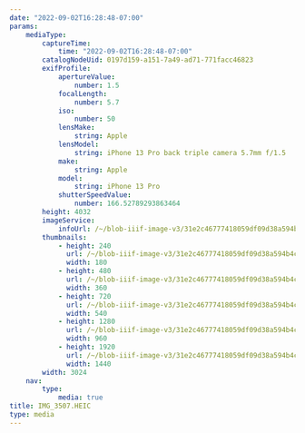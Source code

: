 ```yaml
---
date: "2022-09-02T16:28:48-07:00"
params:
    mediaType:
        captureTime:
            time: "2022-09-02T16:28:48-07:00"
        catalogNodeUid: 0197d159-a151-7a49-ad71-771facc46823
        exifProfile:
            apertureValue:
                number: 1.5
            focalLength:
                number: 5.7
            iso:
                number: 50
            lensMake:
                string: Apple
            lensModel:
                string: iPhone 13 Pro back triple camera 5.7mm f/1.5
            make:
                string: Apple
            model:
                string: iPhone 13 Pro
            shutterSpeedValue:
                number: 166.52789293863464
        height: 4032
        imageService:
            infoUrl: /~/blob-iiif-image-v3/31e2c46777418059df09d38a594b4c2d721f31c838ec9ab237d30331b5dc5a82/info.json
        thumbnails:
            - height: 240
              url: /~/blob-iiif-image-v3/31e2c46777418059df09d38a594b4c2d721f31c838ec9ab237d30331b5dc5a82/full/180%2C240/0/default.jpg
              width: 180
            - height: 480
              url: /~/blob-iiif-image-v3/31e2c46777418059df09d38a594b4c2d721f31c838ec9ab237d30331b5dc5a82/full/360%2C480/0/default.jpg
              width: 360
            - height: 720
              url: /~/blob-iiif-image-v3/31e2c46777418059df09d38a594b4c2d721f31c838ec9ab237d30331b5dc5a82/full/540%2C720/0/default.jpg
              width: 540
            - height: 1280
              url: /~/blob-iiif-image-v3/31e2c46777418059df09d38a594b4c2d721f31c838ec9ab237d30331b5dc5a82/full/960%2C1280/0/default.jpg
              width: 960
            - height: 1920
              url: /~/blob-iiif-image-v3/31e2c46777418059df09d38a594b4c2d721f31c838ec9ab237d30331b5dc5a82/full/1440%2C1920/0/default.jpg
              width: 1440
        width: 3024
    nav:
        type:
            media: true
title: IMG_3507.HEIC
type: media
---
```

